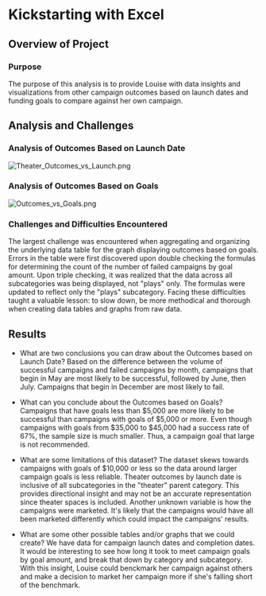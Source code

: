 # Kickstarting with Excel

## Overview of Project

### Purpose
The purpose of this analysis is to provide Louise with data insights and visualizations from other campaign outcomes based on launch dates and funding goals to compare against her own campaign.

## Analysis and Challenges

### Analysis of Outcomes Based on Launch Date
![Theater_Outcomes_vs_Launch.png](https://github.com/mjkleineck/kickstarter-analysis/blob/main/resources/Theater_Outcomes_vs_Launch.png)

### Analysis of Outcomes Based on Goals
![Outcomes_vs_Goals.png](https://github.com/mjkleineck/kickstarter-analysis/blob/main/resources/Outcomes_vs_Goals.png)

### Challenges and Difficulties Encountered
The largest challenge was encountered when aggregating and organizing the underlying data table for the graph displaying outcomes based on goals. Errors in the table were first discovered upon double checking the formulas for determining the count of the number of failed campaigns by goal amount. Upon triple checking, it was realized that the data across all subcategories was being displayed, not "plays" only. The formulas were updated to reflect only the "plays" subcategory. Facing these difficulties taught a valuable lesson: to slow down, be more methodical and thorough when creating data tables and graphs from raw data.

## Results

- What are two conclusions you can draw about the Outcomes based on Launch Date?
Based on the difference between the volume of successful campaigns and failed campaigns by month, campaigns that begin in May are most likely to be successful, followed by June, then July. Campaigns that begin in December are most likely to fail.

- What can you conclude about the Outcomes based on Goals?
Campaigns that have goals less than $5,000 are more likely to be successful than campaigns with goals of $5,000 or more. Even though campaigns with goals from $35,000 to $45,000 had a success rate of 67%, the sample size is much smaller. Thus, a campaign goal that large is not recommended.

- What are some limitations of this dataset?
The dataset skews towards campaigns with goals of $10,000 or less so the data around larger campaign goals is less reliable. Theater outcomes by launch date is inclusive of all subcategories in the "theater" parent category. This provides directional insight and may not be an accurate representation since theater spaces is included. Another unknown variable is how the campaigns were marketed. It's likely that the campaigns would have all been marketed differently which could impact the campaigns' results.

- What are some other possible tables and/or graphs that we could create?
We have data for campaign launch dates and completion dates. It would be interesting to see how long it took to meet campaign goals by goal amount, and break that down by category and subcategory. With this insight, Louise could benckmark her campaign against others and make a decision to market her campaign more if she's falling short of the benchmark.
